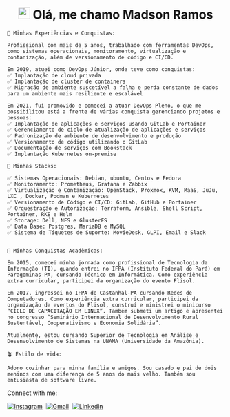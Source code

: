 <h1 align="center"><img src="https://media.giphy.com/media/hvRJCLFzcasrR4ia7z/giphy.gif" width=27px height=27px></img> Olá, me chamo Madson Ramos</h1>

```
🏁 Minhas Experiências e Conquistas:

Profissional com mais de 5 anos, trabalhado com ferramentas DevOps, como sistemas operacionais, monitoramento, virtualização e contanização, além de versionamento de código e CI/CD.

Em 2019, atuei como DevOps Júnior, onde teve como conquistas:
✅ Implantação de cloud privada
✅ Implantação de cluster de containers
✅ Migração de ambiente suscetível a falha e perda constante de dados para um ambiente mais resiliente e escalável

Em 2021, fui promovido e comecei a atuar DevOps Pleno, o que me possibilitou está a frente de várias conquista gerenciando projetos e pessoas:
✅ Implantação de aplicações e serviços usando GitLab e Portainer
✅ Gerenciamento de ciclo de atualização de aplicações e serviços
✅ Padronização de ambiente de desenvolvimento e produção
✅ Versionamento de código utilizando o GitLab
✅ Documentação de serviços com Bookstack
✅ Implantação Kubernetes on-premise

🏁 Minhas Stacks:

✅ Sistemas Operacionais: Debian, ubuntu, Centos e Fedora
✅ Monitoramento: Prometheus, Grafana e Zabbix
✅ Virtualização e Contanização: OpenStack, Proxmox, KVM, MaaS, JuJu, LXC , Docker, Podman e Kubernetes
✅ Versionamento de Código e CI/CD: GitLab, GitHub e Portainer
✅ Orquestração e Autorização: Terraform, Ansible, Shell Script, Portainer, RKE e Helm
✅ Storage: Dell, NFS e GlusterFS
✅ Data Base: Postgres, MariaDB e MySQL
✅ Sistema de Tíquetes de Suporte: MovieDesk, GLPI, Email e Slack


🏁 Minhas Conquistas Acadêmicas:

Em 2015, comecei minha jornada como profissional de Tecnologia da Informação (TI), quando entrei no IFPA (Instituto Federal do Pará) em Paragominas-PA, cursando Técnico em Informática. Como experiência extra curricular, participei da organização do evento Flisol.

Em 2017, ingressei no IFPA de Castanhal-PA cursando Redes de Computadores. Como experiência extra curricular, participei da organização de eventos do Flisol, construí e ministrei o minicurso “CICLO DE CAPACITAÇÃO EM LINUX”. Também submeti um artigo e apresentei no congresso “Seminário Internacional de Desenvolvimento Rural Sustentável, Cooperativismo e Economia Solidária”.

Atualmente, estou cursando Superior de Tecnologia em Análise e Desenvolvimento de Sistemas na UNAMA (Universidade da Amazônia).

🪴 Estilo de vida:

Adoro cozinhar para minha família e amigos. Sou casado e pai de dois meninos com uma diferença de 5 anos do mais velho. Também sou entusiasta de software livre.
```
Connect with me:

[![Instagram](https://img.shields.io/badge/Instagram-E4405F?style=for-the-badge&logo=instagram&logoColor=white)](https://www.instagram.com/_madson.ramos/)&nbsp;
[![Gmail](https://img.shields.io/badge/Gmail-D14836?style=for-the-badge&logo=gmail&logoColor=white)](https://mail.google.com/mail/u/0/?fs=1&to=madson.adm7@gmail.com&su=Contato+-+via+perfil+github&body=Ol%C3%A1+Madson+Tudo+bem?&tf=cm)&nbsp;
[![Linkedin](https://img.shields.io/badge/LinkedIn-0077B5?style=for-the-badge&logo=linkedin&logoColor=white)](https://www.linkedin.com/in/madson-ramos/)&nbsp;
